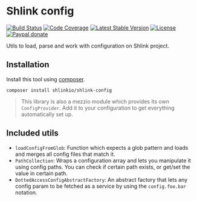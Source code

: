 # Shlink config

[![Build Status](https://img.shields.io/github/workflow/status/shlinkio/shlink-config/Continuous%20integration/main?logo=github&style=flat-square)](https://github.com/shlinkio/shlink-config/actions?query=workflow%3A%22Continuous+integration%22)
[![Code Coverage](https://img.shields.io/codecov/c/gh/shlinkio/shlink-config/main?style=flat-square)](https://app.codecov.io/gh/shlinkio/shlink-config)
[![Latest Stable Version](https://img.shields.io/github/release/shlinkio/shlink-config.svg?style=flat-square)](https://packagist.org/packages/shlinkio/shlink-config)
[![License](https://img.shields.io/github/license/shlinkio/shlink-config.svg?style=flat-square)](https://github.com/shlinkio/shlink-config/blob/main/LICENSE)
[![Paypal donate](https://img.shields.io/badge/Donate-paypal-blue.svg?style=flat-square&logo=paypal&colorA=aaaaaa)](https://slnk.to/donate)

Utils to load, parse and work with configuration on Shlink project.

## Installation

Install this tool using [composer](https://getcomposer.org/).

    composer install shlinkio/shlink-config

> This library is also a mezzio module which provides its own `ConfigProvider`. Add it to your configuration to get everything automatically set up.

## Included utils

* `loadConfigFromGlob`: Function which expects a glob pattern and loads and merges all config files that match it.
* `PathCollection`: Wraps a configuration array and lets you manipulate it using config paths. You can check if certain path exists, or get/set the value in certain path.
* `DottedAccessConfigAbstractFactory`: An abstract factory that lets any config param to be fetched as a service by using the `config.foo.bar` notation.

